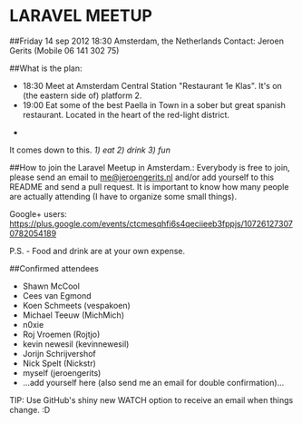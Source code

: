 LARAVEL MEETUP
==============

##Friday 14 sep 2012 18:30
Amsterdam, the Netherlands
Contact: Jeroen Gerits (Mobile 06 141 302 75)

##What is the plan:

- 18:30   Meet at Amsterdam Central Station "Restaurant 1e Klas". It's on (the eastern side of) platform 2. 
- 19:00   Eat some of the best Paella in Town in a sober but great spanish restaurant. Located in the heart of the red-light district.
- ~~~~~:  Enjoy some beers, have a chat and share some thoughts.. nothing too complicated.

It comes down to this. *1) eat 2) drink 3) fun*

##How to join the Laravel Meetup in Amsterdam.:
Everybody is free to join, please send an email to me@jeroengerits.nl and/or add yourself to this README and send a pull request.  It is important to know how many people are actually attending (I have to organize some small things).

Google+ users: https://plus.google.com/events/ctcmesqhfi6s4qeciieeb3fppjs/107261273070782054189

P.S. - Food and drink are at your own expense.

##Confirmed attendees

- Shawn McCool
- Cees van Egmond
- Koen Schmeets (vespakoen)
- Michael Teeuw (MichMich)
- n0xie
- Roj Vroemen (Rojtjo)
- kevin newesil (kevinnewesil)
- Jorijn Schrijvershof
- Nick Spelt (Nickstr)
- myself (jeroengerits)
- ...add yourself here (also send me an email for double confirmation)...

TIP: Use GitHub's shiny new WATCH option to receive an email when things change. :D